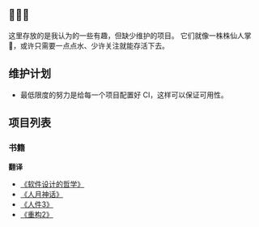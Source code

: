 ## 🌵🌵🌵

这里存放的是我认为的一些有趣，但缺少维护的项目。
它们就像一株株仙人掌 🌵，或许只需要一点点水、少许关注就能存活下去。

## 维护计划
- 最低限度的努力是给每一个项目配置好 CI，这样可以保证可用性。

## 项目列表

### 书籍

**翻译**

- [《软件设计的哲学》](https://cactus-proj.github.io/A-Philosophy-of-Software-Design-zh/)
- [《人月神话》](https://cactus-proj.github.io/The-Mythical-Man-Month-zh/)
- [《人件3》](https://cactus-proj.github.io/Peopleware-3ed-zh/)
- [《重构2》](https://cactus-proj.github.io/Refactoring-2ed-zh/)
